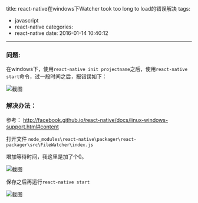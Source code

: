 title: react-native在windows下Watcher took too long to load的错误解决
tags:
  - javascript
  - react-native
categories:
  - react-native
date: 2016-01-14 10:40:12
---

### 问题:
在windows下，使用`react-native init projectname`之后，使用`react-native start`命令，过一段时间之后，报错误如下：

![截图](http://7xl2vf.com1.z0.glb.clouddn.com/656f3641-c4c4-4301-a393-45edd016637e.png)

<!-- more --> 

### 解决办法：
参考： 
http://facebook.github.io/react-native/docs/linux-windows-support.html#content

打开文件
`node_modules\react-native\packager\react-packager\src\FileWatcher\index.js`

增加等待时间，我这里是加了个0。

![截图](http://7xl2vf.com1.z0.glb.clouddn.com/2b8e89d1-d53b-465e-8192-ed239f040fa6.png)

保存之后再运行`react-native start`

![截图](http://7xl2vf.com1.z0.glb.clouddn.com/15125506-cdf6-409e-bad7-9057f114c0a2.png)